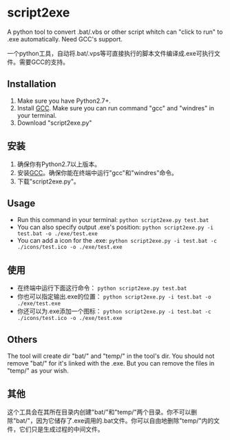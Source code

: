 # script2exe
A python tool to convert .bat/.vbs or other script whitch can "click to run" to .exe automatically. Need GCC's support.

一个python工具，自动将.bat/.vps等可直接执行的脚本文件编译成.exe可执行文件。需要GCC的支持。

## Installation
1. Make sure you have Python2.7+.
2. Install [GCC](http://gcc.gnu.org/). Make sure you can run command "gcc" and "windres" in your terminal.
3. Download "script2exe.py"

## 安装
1. 确保你有Python2.7以上版本。
2. 安装[GCC](http://gcc.gnu.org/)。确保你能在终端中运行"gcc"和"windres"命令。
3. 下载"script2exe.py"。

## Usage
+ Run this command in your terminal:
```python script2exe.py test.bat```
+ You can also specify output .exe's position:
```python script2exe.py -i test.bat -o ./exe/test.exe```
+ You can add a icon for the .exe:
```python script2exe.py -i test.bat -c ./icons/test.ico -o ./exe/test.exe```

## 使用
+ 在终端中运行下面这行命令：
```python script2exe.py test.bat```
+ 你也可以指定输出.exe的位置：
```python script2exe.py -i test.bat -o ./exe/test.exe```
+ 你还可以为.exe添加一个图标：
```python script2exe.py -i test.bat -c ./icons/test.ico -o ./exe/test.exe```

## Others
The tool will create dir "bat/" and "temp/" in the tool's dir. You should not remove "bat/" for it's linked with the .exe. But you can remove the files in "temp/" as your wish.

## 其他
这个工具会在其所在目录内创建"bat/"和"temp/"两个目录。你不可以删除"bat/"，因为它储存了.exe调用的.bat文件。你可以自由地删除"temp/"内的文件，它们只是生成过程的中间文件。
